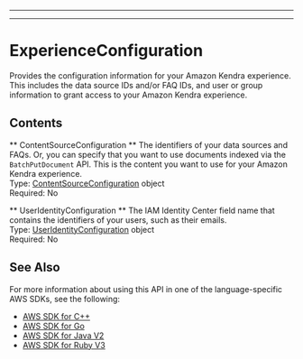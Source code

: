 --------

--------

# ExperienceConfiguration<a name="API_ExperienceConfiguration"></a>

Provides the configuration information for your Amazon Kendra experience\. This includes the data source IDs and/or FAQ IDs, and user or group information to grant access to your Amazon Kendra experience\.

## Contents<a name="API_ExperienceConfiguration_Contents"></a>

 ** ContentSourceConfiguration **   <a name="Kendra-Type-ExperienceConfiguration-ContentSourceConfiguration"></a>
The identifiers of your data sources and FAQs\. Or, you can specify that you want to use documents indexed via the `BatchPutDocument` API\. This is the content you want to use for your Amazon Kendra experience\.  
Type: [ContentSourceConfiguration](API_ContentSourceConfiguration.md) object  
Required: No

 ** UserIdentityConfiguration **   <a name="Kendra-Type-ExperienceConfiguration-UserIdentityConfiguration"></a>
The IAM Identity Center field name that contains the identifiers of your users, such as their emails\.  
Type: [UserIdentityConfiguration](API_UserIdentityConfiguration.md) object  
Required: No

## See Also<a name="API_ExperienceConfiguration_SeeAlso"></a>

For more information about using this API in one of the language\-specific AWS SDKs, see the following:
+  [AWS SDK for C\+\+](https://docs.aws.amazon.com/goto/SdkForCpp/kendra-2019-02-03/ExperienceConfiguration) 
+  [AWS SDK for Go](https://docs.aws.amazon.com/goto/SdkForGoV1/kendra-2019-02-03/ExperienceConfiguration) 
+  [AWS SDK for Java V2](https://docs.aws.amazon.com/goto/SdkForJavaV2/kendra-2019-02-03/ExperienceConfiguration) 
+  [AWS SDK for Ruby V3](https://docs.aws.amazon.com/goto/SdkForRubyV3/kendra-2019-02-03/ExperienceConfiguration) 